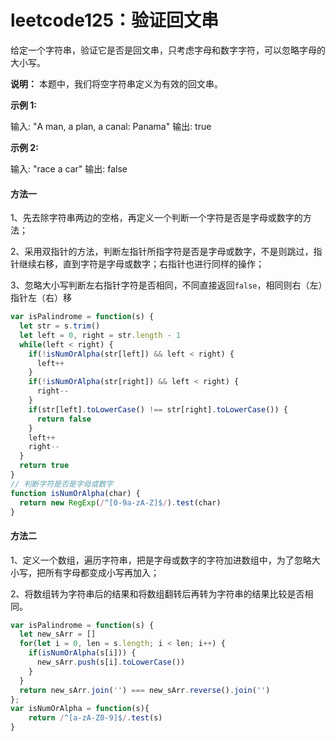 # leetcode125：验证回文串

给定一个字符串，验证它是否是回文串，只考虑字母和数字字符，可以忽略字母的大小写。

**说明：** 本题中，我们将空字符串定义为有效的回文串。

**示例 1:**

输入: "A man, a plan, a canal: Panama"
输出: true

**示例 2:**

输入: "race a car"
输出: false

#### 方法一

1、先去除字符串两边的空格，再定义一个判断一个字符是否是字母或数字的方法；

2、采用双指针的方法，判断左指针所指字符是否是字母或数字，不是则跳过，指针继续右移，直到字符是字母或数字；右指针也进行同样的操作；

3、忽略大小写判断左右指针字符是否相同，不同直接返回`false`，相同则右（左）指针左（右）移

```javascript
var isPalindrome = function(s) {
  let str = s.trim()
  let left = 0, right = str.length - 1
  while(left < right) {
    if(!isNumOrAlpha(str[left]) && left < right) {
      left++
    }
    if(!isNumOrAlpha(str[right]) && left < right) {
      right--
    }
    if(str[left].toLowerCase() !== str[right].toLowerCase()) {
      return false
    }
    left++
    right--
  }
  return true
}
// 判断字符是否是字母或数字
function isNumOrAlpha(char) {
  return new RegExp(/^[0-9a-zA-Z]$/).test(char)
}
```

#### 方法二

1、定义一个数组，遍历字符串，把是字母或数字的字符加进数组中，为了忽略大小写，把所有字母都变成小写再加入；

2、将数组转为字符串后的结果和将数组翻转后再转为字符串的结果比较是否相同。

```javascript
var isPalindrome = function(s) {
  let new_sArr = []
  for(let i = 0, len = s.length; i < len; i++) {
    if(isNumOrAlpha(s[i])) {
      new_sArr.push(s[i].toLowerCase())
    }
  }
  return new_sArr.join('') === new_sArr.reverse().join('')
};
var isNumOrAlpha = function(s){
    return /^[a-zA-Z0-9]$/.test(s)
}
```

